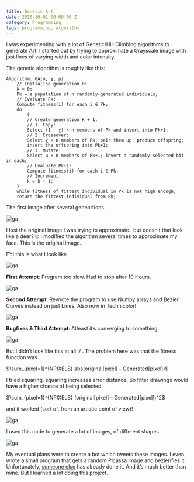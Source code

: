 ```yaml
---
title: Genetic Art
date: 2016-10-01 00:00:00 Z
category: Programming
tags: programming, algorithm
---
```

I was experimenting with a lot of Genetic/Hill Climbing algorithms to generate Art. I started out by trying to approximate a Grayscale image with just lines of varying width and color intensity.

The genetic algorithm is roughly like this:

    Algorithm: GA(n, χ, µ)
        // Initialise generation 0:
        k = 0;
        Pk = a population of n randomly-generated individuals;
        // Evaluate Pk:
        Compute fitness(i) for each i ∈ Pk;
        do
            { 
            // Create generation k + 1:
            // 1. Copy:
            Select (1 − χ) × n members of Pk and insert into Pk+1;
            // 2. Crossover:
            Select χ × n members of Pk; pair them up; produce offspring; 
            insert the offspring into Pk+1;
            // 3. Mutate:
            Select µ × n members of Pk+1; invert a randomly-selected bit in each;
            // Evaluate Pk+1:
            Compute fitness(i) for each i ∈ Pk;
            // Increment:
            k = k + 1;
        }
        while fitness of fittest individual in Pk is not high enough;
        return the fittest individual from Pk;

The first image after several geneartions..

![ga](/images/GA1.png)

I lost the original image I was trying to approximate.. but doesn’t that look like a deer? 🙄 I modified the algorithm several times to approximate my face. This is the original image..

FYI this is what I look like

![ga](/images/face.jpg)

**First Attempt**: Program too slow. Had to stop after 10 Hours.

![ga](/images/GA.png)

**Second Attempt**: Rewrote the program to use Numpy arrays and Bezier Curves instead on just Lines. Also now in Technicolor!

![ga](/images/error1.png)

**Bugfixes & Third Attempt**: Atleast it’s converging to something

![ga](/images/out.png)

But I didn’t look like this at all :/ . The problem here was that the fitness function was

$\sum_{pixel=1}^{NPIXELS} abs(original[pixel] - Generated[pixel])$

I tried squaring. squaring increases error distance. So fitter drawings would have a higher chance of being selected.

$\sum_{pixel=1}^{NPIXELS} (original[pixel] - Generated[pixel])^2$

and it worked (sort of. from an artistic point of view)!

![ga](/images/me.jpg)

I used this code to generate a lot of images, of different shapes.

![ga](/images/star.jpg)

My eventual plans were to create a bot which tweets these images. I even wrote a small program that gets a random Picassa image and bezierifies it. Unfortunately, [someone else](https://twitter.com/primitivepic) has already done it. And it’s much better than mine. But I learned a lot doing this project.